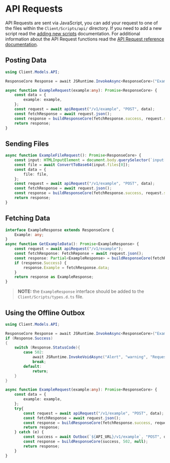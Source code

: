 # API Requests

API Requests are sent via JavaScript, you can add your request to one of the files within the `Client/Scripts/api/` directory. If you need to add a new script read the [adding new scripts](/tutorials/scripts) documentation. For additional information about the API Request functions read the [API Request reference documentation](/references/api-requests).

## Posting Data

```csharp
using Client.Models.API;

ResponseCore Response = await JSRuntime.InvokeAsync<ResponseCore>("ExampleRequest", "example data");
```

```typescript
async function ExampleRequest(example:any): Promise<ResponseCore> {
	const data = {
		example: example,
	};
	const request = await apiRequest("/v1/example", "POST", data);
	const fetchResponse = await request.json();
	const response = buildResponseCore(fetchResponse.success, request.status, fetchResponse.error);
	return response;
}
```

## Sending Files

```typescript
async function ExampleFileRequest(): Promise<ResponseCore> {
	const input: HTMLInputElement = document.body.querySelector(`input[type="file"]`);
	const file = await ConvertToBase64(input.files[0]);
	const data = {
		file: file,
	};
	const request = await apiRequest("/v1/example", "POST", data);
	const fetchResponse = await request.json();
	const response = buildResponseCore(fetchResponse.success, request.status, fetchResponse.error);
	return response;
}
```

## Fetching Data

```typescript
interface ExampleResponse extends ResponseCore {
	Example: any;
}
async function GetExampleData(): Promise<ExampleResponse> {
	const request = await apiRequest("/v1/example");
	const fetchResponse: FetchReponse = await request.json();
	const response: Partial<ExampleResponse> = buildResponseCore(fetchResponse.success, request.status, fetchResponse.error);
	if (response.Success) {
		response.Example = fetchResponse.data;
	}
	return response as ExampleResponse;
}
```

> **NOTE:** the `ExampleResponse` interface should be added to the `Client/Scripts/types.d.ts` file.

## Using the Offline Outbox

```csharp
using Client.Models.API;

ResponseCore Response = await JSRuntime.InvokeAsync<ResponseCore>("ExampleRequest", "example data");
if (Response.Success)
{
	switch (Response.StatusCode){
		case 502:
			await JSRuntime.InvokeVoidAsync("Alert", "warning", "Request Pending", "The request is sitting in your outbox because you do not currently have an internet connection.");
			break;
		default:
			return;
	}
}
```

```typescript
async function ExampleRequest(example:any): Promise<ResponseCore> {
	const data = {
		example: example,
	};
	try{
		const request = await apiRequest("/v1/example", "POST", data);
		const fetchResponse = await request.json();
		const response = buildResponseCore(fetchResponse.success, request.status, fetchResponse.error);
		return response;
	} catch (e) {
		const success = await Outbox(`${API_URL}/v1/example`, "POST", data);
		const response = buildResponseCore(success, 502, null);
		return response;
	}
}
```